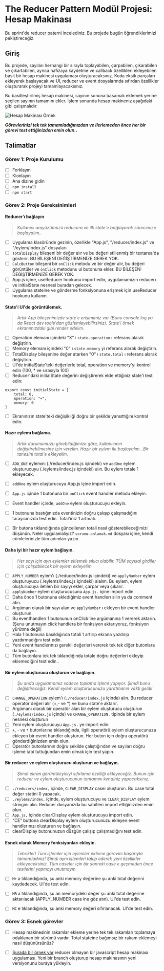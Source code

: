 # The Reducer Pattern Modül Projesi: Hesap Makinası

Bu sprint'de reducer paterni incelediniz. Bu projede bugün öğrendiklerimizi pekiştireceğiz.

## Giriş
Bu projede, sayıları herhangi bir sırayla toplayabilen, çarpabilen, çıkarabilen ve çıkartabilen, ayrıca hafızaya kaydetme ve callback özellikleri ekleyebilen basit bir hesap makinesi uygulaması oluşturacaksınız. Koda eksik parçaları ekleyerek başlayacak ve UI, reducer ve event dosyalarında sıfırdan özellikler oluşturarak projeyi tamamlayacaksınız.

Bu basitleştirilmiş hesap makinesi, sayının sonuna basamak eklemek yerine seçilen sayının tamamını ekler. İşlem sonunda hesap makineniz aşağıdaki gibi çalışmalıdır:

![Hesap Makinası Örnek](proje-hedefi.gif)

***Görevlerinizi tek tek tamamladığınızdan ve ilerlemeden önce her bir görevi test ettiğinizden emin olun..***

## Talimatlar
### Görev 1: Proje Kurulumu
* [ ] Forklayın
* [ ] Klonlayın
* [ ] Ana dizine gidin
* [ ] `npm install`
* [ ] `npm start`

### Görev 2: Proje Gereksinimleri
#### Reducer'ı bağlayın
> *Kullanıcı arayüzümüzü reducera ve ilk state'e bağlayarak sürecimize başlayalım..*
* [ ] Uygulama klasöründe gezinin, özellikle "App.js", "/reducer/index.js" ve "/eylem/index.js" dosyaları.
* [ ] `TotalDisplay` bileşeni bir değer alır ve bu değeri stillenmiş bir textarea'da gösterir. BU BİLEŞENİ DEĞİŞTİRMENİZE GEREK YOK.
* [ ] `CalcButton` bileşeni bir `onClick` metodu ve bir değer alır, bu değeri görüntüler ve `ònClick` metodunu ui butonuna ekler. BU BİLEŞENİ DEĞİŞTİRMENİZE GEREK YOK.
* [ ] App.js içine, useReducer hookunu import edin, uygulamamızın reducerı ve initialState nesnesi buradan gelecek.
* [ ] Uygulama stateine ve gönderme fonksiyonuna erişmek için useReducer hookunu kullanın.

#### State'i UI'de görüntülemek.
> *Artık App bileşenimizde state'e erişimimiz var (Bunu console.log ya da React dev tools'dan gözlemleyebilirsiniz). State'i örnek ekranımızdaki gibi render edelim.*
* [ ] Operation elemanı içindeki "X" i `state.operation` ı referans alarak değiştirin.
* [ ] Memory elemanı içindeki "0" ı `state.memory` yi referans alarak değiştirin.
* [ ] TotalDisplay bileşenine değer atarken "0" ı `state.total` ı referans alarak değiştirin.
* [ ] UI'de initialState'teki değerlerle total, operation ve memory'yi kontrol edin (100, * ve sırasıyla 100)
* [ ] Reducer'daki initialState değerini değiştirerek elde ettiğiniz state'i test edin:
```
export const initialState = {
    total: 0,
    operation: "+",
    memory: 0
}
```
* [ ] Ekranınızın state'teki değişikliği doğru bir şekilde yansıttığını kontrol edin.

#### Hazır eylemı bağlama.
> *Artık durumumuzu görebildiğimize göre, kullanıcının değiştirebilmesine izin verelim. Hazır bir eylem ile başlayalım...Bir tanesini total'e ekleyelim.*
* [ ] `ADD_ONE` eylemını (./reducer/index.js içindeki) ve `addOne` eylem oluşturucuyu (./eylems/index.js içindeki) alın. Bu eylem totale 1 ekleyecek.
* [ ] `addOne` eylem oluşturucuyu App.js içine import edin.
* [ ] `App.js` içinde 1 butonuna bir `onClick` event handler metodu ekleyin.
* [ ] Event handler içinde, `addOne` eylem oluşturucuyu ekleyin.
* [ ] 1 butonuna bastığınızda eventinizin doğru çalışıp çalışmadığını tarayıcınızda test edin. Total'iniz 1 artmalı.
* [ ] Bir butona tıklandığında güncellenen totali nasıl gösterebileceğimizi düşünün. Neler uygulamalıyız? `sorunu-anlamak.md` dosyası içine, kendi cümlelerinizle tüm adımları yazın.


#### Daha iyi bir hazır eylem bağlayın.
> *Her sayı için ayrı eylemler eklemek sıkıcı olabilir. TÜM sayısal girdiler için çalışabilecek bir eylem ekleyelim*
* [ ] `APPLY_NUMBER` eylem'ı (./reducer/index.js içindeki) ve `applyNumber` eylem oluşturuyucu (./eylems/index.js içindeki) alalım. Bu eylem, eylem oluşturucuya iletilen bir sayıyı ekler, çarpar veya çıkarır.
* [ ] `applyNumber` eylem oluşturucusunu `App.js.` içine import edin
* [ ] Daha önce 1 butonuna eklediğimiz event handlerı silin ya da comment atın.
* [ ] Argüman olarak bir sayı alan ve `applyNumber` ı ekleyen bir event handler oluşturun.
* [ ] Bu eventhandlerı 1 butonunun onClick'ine argümanına 1 vererek aktarın. (Şunu unutmayın click handlera bir fonksiyon aktarıyoruz, fonksiyon yürütme değil)
* [ ] Hala 1 butonuna basıldığında totali 1 artırıp ekrana yazdırıp yazdırmadığını test edin.
* [ ] Yeni event handlerınızı gerekli değerleri vererek tek tek diğer butonlara da bağlayın.
* [ ] Tüm butonlara tek tek tıklandığında totale doğru değerleri ekleyip eklemediğini test edin..

#### Bir eylem oluşturucu oluşturun ve bağlayın.
> *Şu anda uygulamamız sadece toplama işlemi yapıyor. Şimdi bunu değiştireceğiz. Kendi eylem oluşturucunuzu yaratmanın vakti geldi!*
* [ ] `CHANGE_OPERATION` eylem'ı (`./reducer/index.js` içinde) alın. Bu reducer operatör değeri alır (+,- ve *) ve bunu state'e aktarır.
* [ ] Argümanı olarak bir operatör alan bir eylem oluşturucu oluşturun (`./eylems/index.js` içinde) ve `CHANGE_OPERATION.` tipinde bir eylem nesnesi oluşturun 
* [ ] Yeni eylem oluşturucuyu `App.js.` ye import edin
* [ ] `+`, `-` ve `*` butonlarına tıklandığında, ilgili operatörü eylem oluşturucunuza ekleyen bir event handler oluşturun. Her buton için doğru operatörü gönderdiğinizden emin olun.
* [ ] Operatör butonlarının doğru şekilde çalıştığından ve sayıları doğru işleme tabi tuttuğundan emin olmak için test yapın.

#### Bir reducer ve eylem oluşturucu oluşturun ve bağlayın.
> *Şimdi ekran görüntüleyiciyi sıfırlama özelliği ekleyeceğiz. Bunun için reducer ve eylem oluşturucunun tamamını kendiniz yapacaksınız.*
* [ ] `./reducers/index,` içinde, `CLEAR_DISPLAY` casei oluşturun. Bu case total değer statini 0 yapacak.
* [ ] `./eylems/index,` içinde, eylem oluşturucuyu ve `CLEAR_DISPLAY` eylem stringini alın. Reducer dosyanızda bu sabitleri import ettiğinizden emin olun.
* [ ] `App.js,` içinde clearDisplay eylem oluşturucuyu import edin.
* [ ] "CE" buttona clearDisplay eylem oluşturucunuzu ekleyen event handlerınızı oluşturun ve bağlayın.
* [ ] clearDisplay butonunuzun düzgün çalışıp çalışmadığını test edin.

#### Esnek olarak Memory fonksiyonları ekleyin.
> *Tebrikler! Tüm işlemler için eylemler ekleme görevini başarıyla tamamladınız! Şimdi aynı işlemleri takip ederek yeni özellikler ekleyeceksiniz. Tüm caseler için bir sonraki case e geçmeden önce testlerini yapmayı unutmayın.*

* [ ] `M+` a tıklandığında, şu anki memory değerine şu anki total değerini kaydedecek. UI'de test edin.
* [ ] `MR` a tıklandığında, şu an memorydeki değer şu anki total değerine aktarılacak (APPLY_NUMBER case ine göz atın). UI'de test edin.
* [ ] `MC` e tıklandığında, şu anki memory değeri sıfırlanacak. UI'de test edin.


### Görev 3: Esnek görevler
- [ ] Hesap makinesinin rakamlar ekleme yerine tek tek rakamları toplamaya odaklanan bir sürümü vardır. Total stateine bağımsız bir rakam eklemeyi nasıl düşünürsünüz?
- [ ] [Şurada bir örnek var](https://freshman.tech/calculator/) reducer olmayan bir javascript hesap makinası uygulaması. Yeni bir branch oluşturup hesap makinasının yeni versiyonunu buraya yükleyin.

